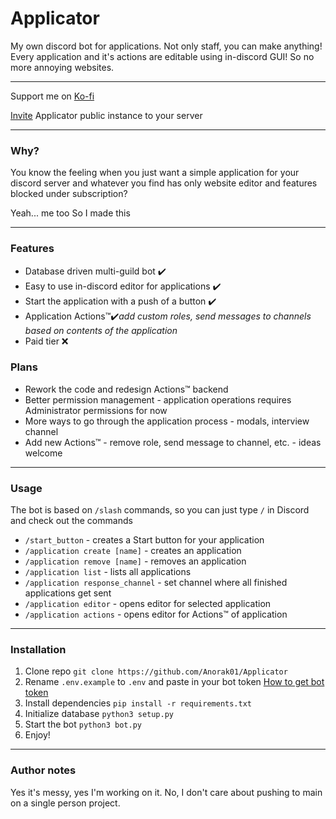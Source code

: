 # Applicator

My own discord bot for applications. Not only staff, you can make anything! Every application and it's actions are editable using in-discord GUI! So no more annoying websites.

---

Support me on [Ko-fi](https://ko-fi.com/anorak01)

[Invite](https://discord.com/api/oauth2/authorize?client_id=1143622923136024767&permissions=1119107533846&scope=bot%20applications.commands) Applicator public instance to your server

---
### Why?

You know the feeling when you just want a simple application for your discord server and whatever you find has only website editor and features blocked under subscription?

Yeah... me too
So I made this

---

### Features

- Database driven multi-guild bot ✔️
- Easy to use in-discord editor for applications ✔️
- Start the application with a push of a button ✔️
- Application Actions™✔️*add custom roles, send messages to channels based on contents of the application*
- Paid tier ❌

### Plans

- Rework the code and redesign Actions™ backend
- Better permission management - application operations requires Administrator permissions for now
- More ways to go through the application process - modals, interview channel
- Add new Actions™ - remove role, send message to channel, etc. - ideas welcome

---

### Usage

The bot is based on `/slash` commands, so you can just type `/` in Discord and check out the commands

- `/start_button` - creates a Start button for your application
- `/application create [name]` - creates an application
- `/application remove [name]` - removes an application
- `/application list` - lists all applications
- `/application response_channel` - set channel where all finished applications get sent
- `/application editor` - opens editor for selected application
- `/application actions` - opens editor for Actions™ of application

---
### Installation

1. Clone repo `git clone https://github.com/Anorak01/Applicator`
2. Rename `.env.example` to `.env` and paste in your bot token  [How to get bot token](https://docs.pycord.dev/en/stable/discord.html)
3. Install dependencies `pip install -r requirements.txt`
4. Initialize database `python3 setup.py`
5. Start the bot `python3 bot.py`
6. Enjoy!

---

### Author notes

Yes it's messy, yes I'm working on it.
No, I don't care about pushing to main on a single person project.